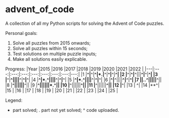 # advent_of_code
A collection of all my Python scripts for solving the Advent of Code puzzles.

Personal goals:
1) Solve all puzzles from 2015 onwards;
2) Solve all puzzles within 15 seconds;
3) Test solutions on multiple puzzle inputs;
4) Make all solutions easily explicable.

Progress:
|Year   |2015   |2016   |2017   |2018   |2019   |2020   |2021   |2022   |
|---|:---:|:---:|:---:|:---:|:---:|:---:|:---:|---:|
|1  |**^|**^|**^|*.|**^|**^|**^|**^|
|2  |**^|**^|**^|||**^|**^|**^|
|3  |**^|**^||||**^|**^|**^|
|4  |**^|*.^||||**^|**^|**^|
|5  |**^|*.^||||**^|**^|**^|
|6  |**^|**^||||**^|**^|**^|
|7  ||..^|||||**^||
|8  |**^||||||**^||
|9  |**^||||||*.^||
|10 |**^||||||**^||
|11 |**^||||||**^||
|12 |**^|
|13 |   ^|
|14 |**^|
|15 |
|16 |
|17 |
|18 |
|19 |
|20 |
|21 |
|22 |
|23 |
|24 |
|25 |

Legend:
* part solved;
. part not yet solved;
^ code uploaded.
